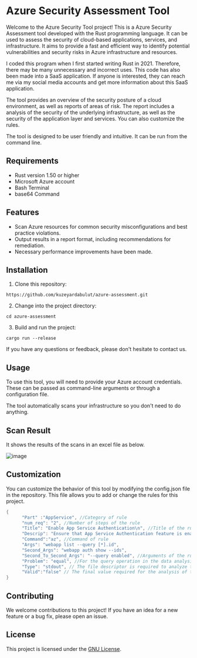 # Azure Security Assessment Tool

Welcome to the Azure Security Tool project! This is a Azure Security Assessment tool developed with the Rust programming language. It can be used to assess the security of cloud-based applications, services, and infrastructure. It aims to provide a fast and efficient way to identify potential vulnerabilities and security risks in Azure infrastructure and resources.

I coded this program when I first started writing Rust in 2021. Therefore, there may be many unnecessary and incorrect uses. This code has also been made into a SaaS application. If anyone is interested, they can reach me via my social media accounts and get more information about this SaaS application.

The tool provides an overview of the security posture of a cloud environment, as well as reports of areas of risk. The report includes a analysis of the security of the underlying infrastructure, as well as the security of the application layer and services. You can also customize the rules.

The tool is designed to be user friendly and intuitive. It can be run from the command line.

## Requirements
* Rust version 1.50 or higher
* Microsoft Azure account
* Bash Terminal
* base64 Command

## Features
* Scan Azure resources for common security misconfigurations and best practice violations.
* Output results in a report format, including recommendations for remediation.
* Necessary performance improvements have been made.

## Installation
1. Clone this repository:
```
https://github.com/kuzeyardabulut/azure-assessment.git
```

2. Change into the project directory:
```
cd azure-assessment
```

3. Build and run the project:
```
cargo run --release
```
If you have any questions or feedback, please don't hesitate to contact us.

## Usage
To use this tool, you will need to provide your Azure account credentials. These can be passed as command-line arguments or through a configuration file.

The tool automatically scans your infrastructure so you don't need to do anything.

## Scan Result
It shows the results of the scans in an excel file as below.

![image](https://github.com/kuzeyardabulut/azure-assessment/assets/54737933/7bdcf28d-b422-4a2b-9b19-af5b30c2a3f4)

## Customization
You can customize the behavior of this tool by modifying the config.json file in the repository. This file allows you to add or change the rules for this project.

```rust
{
      "Part" :"AppService", //Category of rule
      "num_req": "2", //Number of steps of the rule
      "Title": "Enable App Service Authentication\n", //Title of the rule
      "Descrip": "Ensure that App Service Authentication feature is enabled for Microsoft Azure App Service to add an extra layer of security to the authentication process implemented by your web applications.\n", //Description of rule
      "Command":"az", //Command of rule
      "Args": "webapp list --query [*].id", 
      "Second_Args": "webapp auth show --ids",
      "Second_To_Second_Args": "--query enabled", //Arguments of the rule's command
      "Problem": "equal", //For the query operation in the data analysis step
      "Type": "stdout", // The file descriptor is required to analyze the response returned from the query
      "Valid":"false" // The final value required for the analysis of the returned value from the query
}
```

## Contributing
We welcome contributions to this project! If you have an idea for a new feature or a bug fix, please open an issue.

## License
This project is licensed under the [GNU License](LICENSE).



